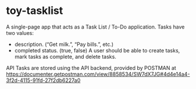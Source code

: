 # toy-tasklist

A single-page app that acts as a Task List / To-Do application. Tasks have two values:
 - description. (“Get milk.”, “Pay bills.”, etc.)
 - completed status. (true, false)
A user should be able to create tasks, mark tasks as complete, and delete tasks.

API
Tasks are stored using the API backend, provided by POSTMAN at https://documenter.getpostman.com/view/8858534/SW7dX7JG#4d4e14a4-3f2d-4115-91fd-27f2db6227a0


